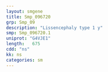 ```yaml
---
layout: smgene
title: Smp_096720
grp: Smp_09
description: "Lissencephaly type 1 y"
smp: Smp_096720.1
uniprot: "G4VJE1"
length:   675
cdd: "ns"
kk: ns
categories: sm
---
```


